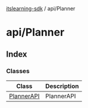 [itslearning-sdk](../../modules.md) / api/Planner

# api/Planner

## Index

### Classes

| Class | Description |
| ------ | ------ |
| [PlannerAPI](classes/PlannerAPI.md) | PlannerAPI |
